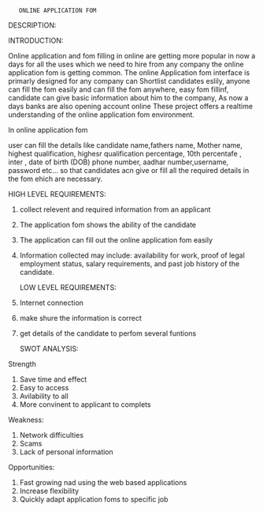
       ONLINE APPLICATION FOM
  DESCRIPTION:

   INTRODUCTION:


Online application and fom filling in online are getting more popular in now a days for all the uses which we need to hire from any company the online application fom is getting common. The online Application fom interface is primarly designed for any company can  Shortlist candidates eslily, anyone can fill the fom easily and can fill the fom anywhere, easy fom fillinf, candidate can give basic information about him to the company, As now a days banks are also opening account online  These project offers a realtime understanding of the online application fom environment.

    
 In online application fom

user can fill the details like candidate name,fathers name, Mother name, highest qualification, highesr qualification percentage, 10th percentafe , inter , date of birth (DOB) phone number, aadhar number,username, password etc... so that candidates acn give or fill all the required details in the fom ehich are necessary.
 
 
  HIGH LEVEL REQUIREMENTS:
 
1. collect relevent and required information from an applicant
2. The application fom shows the ability of the candidate
3. The application can fill out the online application fom easily
4. Information collected may include: availability for work, proof of legal employment status, salary requirements, and past job history of the candidate.
 


    LOW LEVEL REQUIREMENTS:
 
 1. Internet connection 
 2. make shure the information is correct 
 3. get details of the candidate to perfom several funtions 


   
     SWOT ANALYSIS:
    
    
Strength
 
1. Save time and effect
2. Easy to access
3. Avilability to all
4. More convinent to applicant to complets


Weakness:

1. Network difficulties
2. Scams
3. Lack of personal information

Opportunities:

1. Fast growing nad using the web based applications 
2. Increase flexibility 
3. Quickly adapt application foms to specific job




 
    
  
  
    
 
 
 
 
